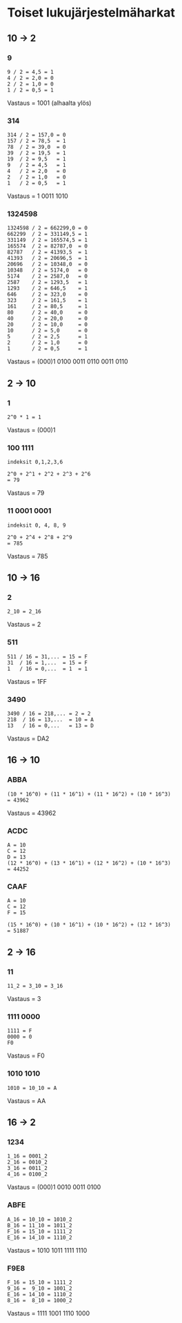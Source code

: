 # Toiset lukujärjestelmäharkat

## 10 -> 2

### 9

```
9 / 2 = 4,5 = 1
4 / 2 = 2,0 = 0
2 / 2 = 1,0 = 0
1 / 2 = 0,5 = 1
```

Vastaus = 1001 (alhaalta ylös)

### 314

```
314 / 2 = 157,0 = 0
157 / 2 = 78,5  = 1
78  / 2 = 39,0  = 0
39  / 2 = 19,5  = 1
19  / 2 = 9,5   = 1
9   / 2 = 4,5   = 1
4   / 2 = 2,0   = 0
2   / 2 = 1,0   = 0
1   / 2 = 0,5   = 1
```

Vastaus = 1 0011 1010

### 1324598

```
1324598 / 2 = 662299,0 = 0
662299  / 2 = 331149,5 = 1
331149  / 2 = 165574,5 = 1
165574  / 2 = 82787,0  = 0
82787   / 2 = 41393,5  = 1
41393   / 2 = 20696,5  = 1
20696   / 2 = 10348,0  = 0
10348   / 2 = 5174,0   = 0
5174    / 2 = 2587,0   = 0
2587    / 2 = 1293,5   = 1
1293    / 2 = 646,5    = 1
646     / 2 = 323,0    = 0
323     / 2 = 161,5    = 1
161     / 2 = 80,5     = 1
80      / 2 = 40,0     = 0
40      / 2 = 20,0     = 0
20      / 2 = 10,0     = 0
10      / 2 = 5,0      = 0
5       / 2 = 2,5      = 1
2       / 2 = 1,0      = 0
1       / 2 = 0,5      = 1
```

Vastaus = (000)1 0100 0011 0110 0011 0110

## 2 -> 10

### 1

```
2^0 * 1 = 1
```

Vastaus = (000)1

### 100 1111

```
indeksit 0,1,2,3,6

2^0 + 2^1 + 2^2 + 2^3 + 2^6
= 79
```

Vastaus = 79

### 11 0001 0001

```
indeksit 0, 4, 8, 9

2^0 + 2^4 + 2^8 + 2^9
= 785
```

Vastaus = 785

## 10 -> 16

### 2

```
2_10 = 2_16
```

Vastaus = 2

### 511

```
511 / 16 = 31,... = 15 = F
31  / 16 = 1,...  = 15 = F
1   / 16 = 0,...  = 1  = 1
```

Vastaus = 1FF

### 3490

```
3490 / 16 = 218,... = 2 = 2
218  / 16 = 13,...  = 10 = A
13   / 16 = 0,...   = 13 = D
```

Vastaus = DA2

## 16 -> 10

### ABBA

```
(10 * 16^0) + (11 * 16^1) + (11 * 16^2) + (10 * 16^3)
= 43962
```

Vastaus = 43962

### ACDC

```
A = 10
C = 12
D = 13
(12 * 16^0) + (13 * 16^1) + (12 * 16^2) + (10 * 16^3)
= 44252
```

### CAAF

```
A = 10
C = 12
F = 15

(15 * 16^0) + (10 * 16^1) + (10 * 16^2) + (12 * 16^3)
= 51887
```

## 2 -> 16

### 11

```
11_2 = 3_10 = 3_16
```

Vastaus = 3

### 1111 0000

```
1111 = F
0000 = 0
F0
```

Vastaus = F0

### 1010 1010

```
1010 = 10_10 = A
```

Vastaus = AA

## 16 -> 2

### 1234

```
1_16 = 0001_2
2_16 = 0010_2
3_16 = 0011_2
4_16 = 0100_2
```

Vastaus = (000)1 0010 0011 0100

### ABFE

```
A_16 = 10_10 = 1010_2
B_16 = 11_10 = 1011_2
F_16 = 15_10 = 1111_2
E_16 = 14_10 = 1110_2
```

Vastaus = 1010 1011 1111 1110

### F9E8

```
F_16 = 15_10 = 1111_2
9_16 =  9_10 = 1001_2
E_16 = 14_10 = 1110_2
8_16 =  8_10 = 1000_2
```

Vastaus = 1111 1001 1110 1000
